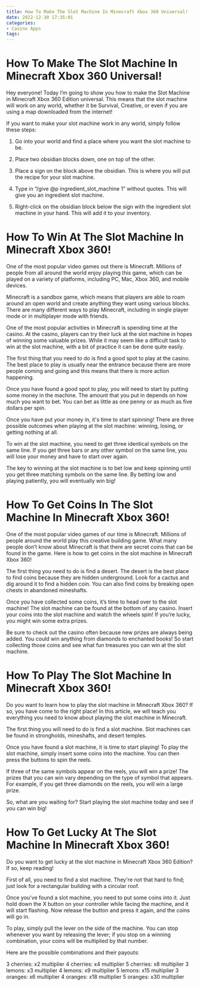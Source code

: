 ```yaml
---
title: How To Make The Slot Machine In Minecraft Xbox 360 Universal!
date: 2022-12-30 17:35:01
categories:
- Casino Apps
tags:
---
```



#  How To Make The Slot Machine In Minecraft Xbox 360 Universal!

Hey everyone! Today I’m going to show you how to make the Slot Machine in Minecraft Xbox 360 Edition universal. This means that the slot machine will work on any world, whether it be Survival, Creative, or even if you are using a map downloaded from the internet!

If you want to make your slot machine work in any world, simply follow these steps:

1) Go into your world and find a place where you want the slot machine to be.

2) Place two obsidian blocks down, one on top of the other.

3) Place a sign on the block above the obsidian. This is where you will put the recipe for your slot machine.

4) Type in “/give @p ingredient_slot_machine 1” without quotes. This will give you an ingredient slot machine.

5) Right-click on the obsidian block below the sign with the ingredient slot machine in your hand. This will add it to your inventory.

#  How To Win At The Slot Machine In Minecraft Xbox 360!

One of the most popular video games out there is Minecraft. Millions of people from all around the world enjoy playing this game, which can be played on a variety of platforms, including PC, Mac, Xbox 360, and mobile devices.

Minecraft is a sandbox game, which means that players are able to roam around an open world and create anything they want using various blocks. There are many different ways to play Minecraft, including in single player mode or in multiplayer mode with friends.

One of the most popular activities in Minecraft is spending time at the casino. At the casino, players can try their luck at the slot machine in hopes of winning some valuable prizes. While it may seem like a difficult task to win at the slot machine, with a bit of practice it can be done quite easily.

The first thing that you need to do is find a good spot to play at the casino. The best place to play is usually near the entrance because there are more people coming and going and this means that there is more action happening.

Once you have found a good spot to play, you will need to start by putting some money in the machine. The amount that you put in depends on how much you want to bet. You can bet as little as one penny or as much as five dollars per spin.

Once you have put your money in, it's time to start spinning! There are three possible outcomes when playing at the slot machine: winning, losing, or getting nothing at all.

To win at the slot machine, you need to get three identical symbols on the same line. If you get three bars or any other symbol on the same line, you will lose your money and have to start over again.

The key to winning at the slot machine is to bet low and keep spinning until you get three matching symbols on the same line. By betting low and playing patiently, you will eventually win big!

#  How To Get Coins In The Slot Machine In Minecraft Xbox 360!

One of the most popular video games of our time is Minecraft. Millions of people around the world play this creative building game. What many people don’t know about Minecraft is that there are secret coins that can be found in the game. Here is how to get coins in the slot machine in Minecraft Xbox 360!

The first thing you need to do is find a desert. The desert is the best place to find coins because they are hidden underground. Look for a cactus and dig around it to find a hidden coin. You can also find coins by breaking open chests in abandoned mineshafts.

Once you have collected some coins, it’s time to head over to the slot machine! The slot machine can be found at the bottom of any casino. Insert your coins into the slot machine and watch the wheels spin! If you’re lucky, you might win some extra prizes.

Be sure to check out the casino often because new prizes are always being added. You could win anything from diamonds to enchanted books! So start collecting those coins and see what fun treasures you can win at the slot machine.

#  How To Play The Slot Machine In Minecraft Xbox 360!

Do you want to learn how to play the slot machine in Minecraft Xbox 360? If so, you have come to the right place! In this article, we will teach you everything you need to know about playing the slot machine in Minecraft.

The first thing you will need to do is find a slot machine. Slot machines can be found in strongholds, mineshafts, and desert temples.

Once you have found a slot machine, it is time to start playing! To play the slot machine, simply insert some coins into the machine. You can then press the buttons to spin the reels.

If three of the same symbols appear on the reels, you will win a prize! The prizes that you can win vary depending on the type of symbol that appears. For example, if you get three diamonds on the reels, you will win a large prize.

So, what are you waiting for? Start playing the slot machine today and see if you can win big!

#  How To Get Lucky At The Slot Machine In Minecraft Xbox 360!

Do you want to get lucky at the slot machine in Minecraft Xbox 360 Edition? If so, keep reading!

First of all, you need to find a slot machine. They're not that hard to find; just look for a rectangular building with a circular roof.

Once you've found a slot machine, you need to put some coins into it. Just hold down the X button on your controller while facing the machine, and it will start flashing. Now release the button and press it again, and the coins will go in.

To play, simply pull the lever on the side of the machine. You can stop whenever you want by releasing the lever; if you stop on a winning combination, your coins will be multiplied by that number.

Here are the possible combinations and their payouts:

3 cherries: x2 multiplier
4 cherries: x4 multiplier
5 cherries: x8 multiplier
3 lemons: x3 multiplier
4 lemons: x9 multiplier
5 lemons: x15 multiplier
3 oranges: x6 multiplier
4 oranges: x18 multiplier
5 oranges: x30 multiplier